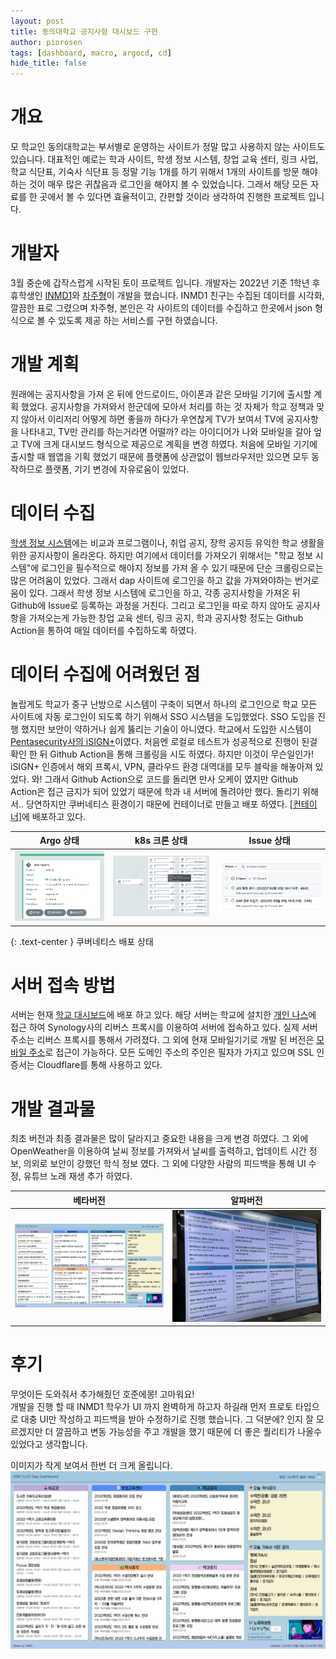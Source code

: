 ```yaml
---
layout: post
title: 동의대학교 공지사항 대시보드 구현
author: piorosen
tags: [dashboard, macro, argocd, cd]
hide_title: false
---
```


# 개요
모 학교인 동의대학교는 부서별로 운영하는 사이트가 정말 많고 사용하지 않는 사이트도 있습니다. 대표적인 예로는 학과 사이트, 학생 정보 시스템, 창업 교육 센터, 링크 사업, 학교 식단표, 기숙사 식단표 등 정말 기능 1개를 하기 위해서 1개의 사이트를 방문 해야하는 것이 매우 많은 귀찮음과 로그인을 해야지 볼 수 있었습니다. 그래서 해당 모든 자료를 한 곳에서 볼 수 있다면 효율적이고, 간편할 것이라 생각하여 진행한 프로젝트 입니다.

# 개발자

3월 중순에 갑작스럽게 시작된 토이 프로젝트 입니다. 개발자는 2022년 기준 1학년 후 휴학생인 [INMD1](https://github.com/INMD1)와 [차주형](https://github.com/Piorosen)이 개발을 했습니다. INMD1 친구는 수집된 데이터를 시각화, 깔끔한 표로 그렸으며 차주형, 본인은 각 사이트의 데이터를 수집하고 한곳에서 json 형식으로 볼 수 있도록 제공 하는 서비스를 구현 하였습니다.

# 개발 계획

원래에는 공지사항을 가져 온 뒤에 안드로이드, 아이폰과 같은 모바일 기기에 출시할 계획 했었다. 공지사항을 가져와서 한군데에 모아서 처리를 하는 것 자체가 학교 정책과 맞지 않아서 이리저리 어떻게 하면 좋을까 하다가 우연찮게 TV가 보여서 TV에 공지사항을 나타내고, TV만 관리를 하는거라면 어떨까? 라는 아이디어가 나와 모바일을 갈아 엎고 TV에 크게 대시보드 형식으로 제공으로 계획을 변경 하였다. 처음에 모바일 기기에 출시할 때 웹앱을 기획 했었기 때문에 플랫폼에 상관없이 웹브라우저만 있으면 모두 동작하므로 플랫폼, 기기 변경에 자유로움이 있었다.

# 데이터 수집

[학생 정보 시스템](https://dap.deu.ac.kr)에는 비교과 프로그램이나, 취업 공지, 장학 공지등 유익한 학교 생활을 위한 공지사항이 올라온다. 하지만 여기에서 데이터를 가져오기 위해서는 "학교 정보 시스템"에 로그인을 필수적으로 해야지 정보를 가져 올 수 있기 때문에 단순 크롤링으로는 많은 어려움이 있었다. 그래서 dap 사이트에 로그인을 하고 값을 가져와야하는 번거로움이 있다. 그래서 학생 정보 시스템에 로그인을 하고, 각종 공지사항을 가져온 뒤 Github에 Issue로 등록하는 과정을 거친다. 그리고 로그인을 따로 하지 않아도 공지사항을 가져오는게 가능한 창업 교육 센터, 링크 공지, 학과 공지사항 정도는 Github Action을 통하여 매일 데이터를 수집하도록 하였다. 

# 데이터 수집에 어려웠던 점

놀랍게도 학교가 중구 난방으로 시스템이 구축이 되면서 하나의 로그인으로 학교 모든 사이트에 자동 로그인이 되도록 하기 위해서 SSO 시스템을 도입했었다. SSO 도입을 진행 했지만 보안이 약하거나 쉽게 뚫리는 기술이 아니였다. 학교에서 도입한 시스템이 [Pentasecurity사의 iSIGN+](https://pentasecurity.co.kr/isign/)이였다. 처음엔 로컬로 테스트가 성공적으로 진행이 된걸 확인 한 뒤 Github Action을 통해 크롤링을 시도 하였다. 하지만 이것이 무슨일인가! iSIGN+ 인증에서 해외 프록시, VPN, 클라우드 환경 대역대를 모두 블락을 해놓아져 있었다. 와! 그래서 Github Action으로 코드를 돌리면 만사 오케이 였지만 Github Action은 접근 금지가 되어 있었기 때문에 학과 내 서버에 돌려야만 했다. 돌리기 위해서.. 당연하지만 쿠버네티스 환경이기 때문에 컨테이너로 만들고 배포 하였다. [[컨테이너]](https://hub.docker.com/repository/docker/aoikazto/load-dap)에 배포하고 있다. 


Argo 상태 | k8s 크론 상태|Issue 상태
:---:|:---:|:---:
![알고 상태](/assets/img/post/2022-03-31-argo.png)|![알고 상태](/assets/img/post/2022-03-31-macro.png)|![이슈](/assets/img/post/2022-03-31-issue.png)

{: .text-center }
쿠버네티스 배포 상태

# 서버 접속 방법

서버는 현재 [학교 대시보드](https://dashboard.udon.party)에 배포 하고 있다. 해당 서버는 학교에 설치한 [개인 나스](https://nas.udon.party)에 접근 하여 Synology사의 리버스 프록시를 이용하여 서버에 접속하고 있다. 실제 서버 주소는 리버스 프록시를 통해서 가려졌다. 그 외에 현재 모바일기기로 개발 된 버전은 [모바일 주소](https://mobile.udon.party)로 접근이 가능하다. 모든 도메인 주소의 주인은 필자가 가지고 있으며 SSL 인증서는 Cloudflare를 통해 사용하고 있다.

# 개발 결과물

최초 버전과 최종 결과물은 많이 달라지고 중요한 내용을 크게 변경 하였다. 그 외에 OpenWeather을 이용하여 날씨 정보를 가져와서 날씨를 출력하고, 업데이트 시간 정보, 의외로 보안이 강했던 학식 정보 였다. 그 외에 다양한 사람의 피드백을 통해 UI 수정, 유튜브 노래 재생 추가 하였다.

베타버전 | 알파버전
:---:|:--:
![이미지1](/assets/img/post/2022-03-30-beta.PNG)|![이미지1](/assets/img/post/2022-03-30-alpha.jpg)

# 후기

무엇이든 도와줘서 추가해줬던 호준에몽! 고마워요! <br>
개발을 진행 할 때 INMD1 학우가 UI 까지 완벽하게 하고자 하길래 먼저 프로토 타입으로 대충 UI만 작성하고 피드백을 받아 수정하기로 진행 했습니다. 그 덕분에? 인지 잘 모르겠지만 더 깔끔하고 변동 가능성을 주고 개발을 했기 때문에 더 좋은 퀄리티가 나올수 있었다고 생각합니다.

이미지가 작게 보여서 한번 더 크게 올립니다.
![이미지1](/assets/img/post/2022-03-30-beta.PNG)